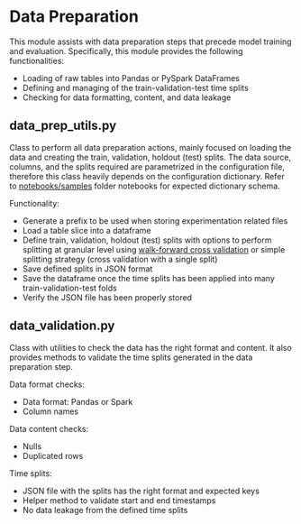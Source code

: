 # Data Preparation

This module assists with data preparation steps that precede model training and evaluation. Specifically, this module provides the following functionalities:

- Loading of raw tables into Pandas or PySpark DataFrames
- Defining and managing of the train-validation-test time splits
- Checking for data formatting, content, and data leakage

## data_prep_utils.py

Class to perform all data preparation actions, mainly focused on loading the data and creating the train, validation, holdout (test) splits. The data source, columns, and the splits required are parametrized in the configuration file, therefore this class heavily depends on the configuration dictionary. Refer to [notebooks/samples](../notebooks/samples) folder notebooks for expected dictionary schema.

Functionality:

- Generate a prefix to be used when storing experimentation related files
- Load a table slice into a dataframe
- Define train, validation, holdout (test) splits with options to perform splitting at granular level using [walk-forward cross validation](../docs/Model%20Experimentation%20and%20Evaluation%20Recommendations.md) or simple splitting strategy (cross validation with a single split)
- Save defined splits in JSON format
- Save the dataframe once the time splits has been applied into many train-validation-test folds
- Verify the JSON file has been properly stored

## data_validation.py

Class with utilities to check the data has the right format and content. It also provides methods to validate the time splits generated in the data preparation step.

Data format checks:

- Data format: Pandas or Spark
- Column names

Data content checks:

- Nulls
- Duplicated rows

Time splits:

- JSON file with the splits has the right format and expected keys
- Helper method to validate start and end timestamps
- No data leakage from the defined time splits

